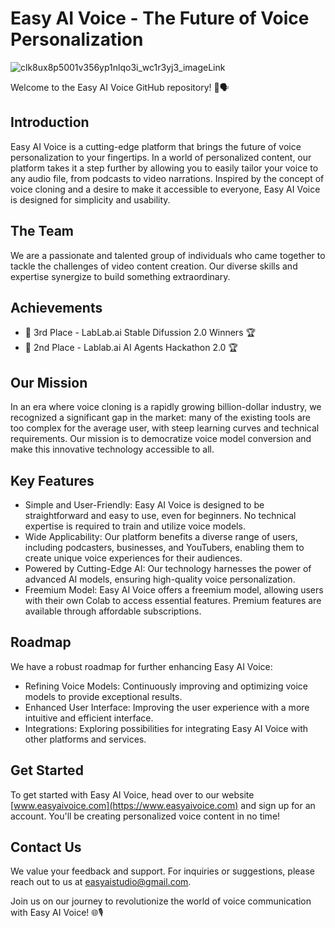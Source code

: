 # Easy AI Voice - The Future of Voice Personalization

![clk8ux8p5001v356yp1nlqo3i_wc1r3yj3_imageLink](https://github.com/Viral-Cuts/test/assets/89584431/eb49bef0-95af-4331-9dbe-5c0d1ed4c84b)


Welcome to the Easy AI Voice GitHub repository! 🚀🗣️

## Introduction

Easy AI Voice is a cutting-edge platform that brings the future of voice personalization to your fingertips. In a world of personalized content, our platform takes it a step further by allowing you to easily tailor your voice to any audio file, from podcasts to video narrations. Inspired by the concept of voice cloning and a desire to make it accessible to everyone, Easy AI Voice is designed for simplicity and usability.

## The Team

We are a passionate and talented group of individuals who came together to tackle the challenges of video content creation. Our diverse skills and expertise synergize to build something extraordinary.

## Achievements

- 🥉 3rd Place - LabLab.ai Stable Difussion 2.0 Winners 🏆
- 🥈 2nd Place - Lablab.ai AI Agents Hackathon 2.0 🏆

## Our Mission

In an era where voice cloning is a rapidly growing billion-dollar industry, we recognized a significant gap in the market: many of the existing tools are too complex for the average user, with steep learning curves and technical requirements. Our mission is to democratize voice model conversion and make this innovative technology accessible to all.

## Key Features

- Simple and User-Friendly: Easy AI Voice is designed to be straightforward and easy to use, even for beginners. No technical expertise is required to train and utilize voice models.
- Wide Applicability: Our platform benefits a diverse range of users, including podcasters, businesses, and YouTubers, enabling them to create unique voice experiences for their audiences.
- Powered by Cutting-Edge AI: Our technology harnesses the power of advanced AI models, ensuring high-quality voice personalization.
- Freemium Model: Easy AI Voice offers a freemium model, allowing users with their own Colab to access essential features. Premium features are available through affordable subscriptions.

## Roadmap

We have a robust roadmap for further enhancing Easy AI Voice:

- Refining Voice Models: Continuously improving and optimizing voice models to provide exceptional results.
- Enhanced User Interface: Improving the user experience with a more intuitive and efficient interface.
- Integrations: Exploring possibilities for integrating Easy AI Voice with other platforms and services.

## Get Started

To get started with Easy AI Voice, head over to our website [www.easyaivoice.com](https://www.easyaivoice.com) and sign up for an account. You'll be creating personalized voice content in no time!

## Contact Us

We value your feedback and support. For inquiries or suggestions, please reach out to us at [easyaistudio@gmail.com](mailto:easyaistudio@gmail.com).

Join us on our journey to revolutionize the world of voice communication with Easy AI Voice! 🌐🎙️
